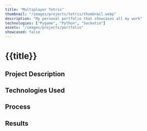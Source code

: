 ```yaml
---
title: "Multiplayer Tetris"
thumbnail: "/images/projects/tetris/thumbnail.webp"
description: "My personal portfolio that showcases all my work"
technologies: ["Pygame", "Python", "Socketio"]
assets: "/images/projects/portfolio"
showcased: false
---
```


# {{title}}

## Project Description

## Technologies Used

<BlogTechnologies :tags="technologies"></BlogTechnologies>

## Process

## Results
